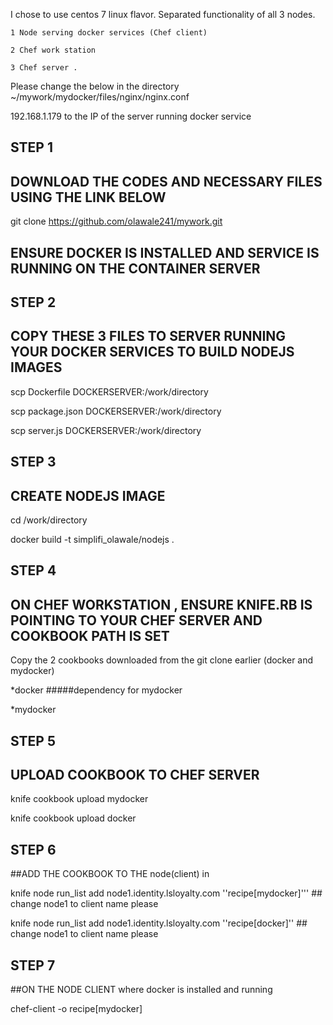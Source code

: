 I chose to use centos 7 linux flavor. Separated functionality of all 3 nodes.

    1 Node serving docker services (Chef client)
    
    2 Chef work station 
    
    3 Chef server .

Please change the below in the directory ~/mywork/mydocker/files/nginx/nginx.conf 

192.168.1.179 to the IP of the server running docker service 



## STEP 1

## DOWNLOAD THE CODES AND NECESSARY FILES USING THE LINK BELOW

git clone https://github.com/olawale241/mywork.git

## ENSURE DOCKER IS INSTALLED AND SERVICE IS RUNNING ON THE CONTAINER SERVER 

## STEP 2

## COPY THESE 3 FILES TO SERVER RUNNING YOUR DOCKER SERVICES TO BUILD NODEJS IMAGES 

scp Dockerfile DOCKERSERVER:/work/directory

scp package.json DOCKERSERVER:/work/directory

scp server.js DOCKERSERVER:/work/directory

## STEP 3


## CREATE NODEJS IMAGE  

cd /work/directory

docker build -t simplifi_olawale/nodejs .



## STEP 4

## ON CHEF WORKSTATION , ENSURE KNIFE.RB IS POINTING TO YOUR CHEF SERVER AND COOKBOOK PATH IS SET 

Copy the 2  cookbooks downloaded from the git clone earlier (docker and mydocker) 

*docker    #####dependency for mydocker 

*mydocker 




## STEP 5

## UPLOAD COOKBOOK TO CHEF SERVER  

knife cookbook upload mydocker

knife cookbook upload docker

##
## STEP 6

##ADD THE COOKBOOK TO THE node(client) in 

knife node run_list add node1.identity.lsloyalty.com ''recipe[mydocker]'''   ## change node1 to client name please 

knife node run_list add node1.identity.lsloyalty.com ''recipe[docker]''      ## change node1 to client name please


##
## STEP 7

##ON THE NODE CLIENT where docker is installed and running 

chef-client -o recipe[mydocker]
